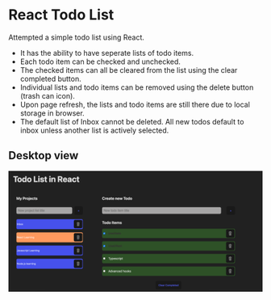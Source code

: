 # React Todo List

Attempted a simple todo list using React. 
* It has the ability to have seperate lists of todo items. 
* Each todo item can be checked and unchecked. 
* The checked items can all be cleared from the list using the clear completed button.
* Individual lists and todo items can be removed using the delete button (trash can icon).
* Upon page refresh, the lists and todo items are still there due to local storage in browser. 
* The default list of Inbox cannot be deleted. All new todos default to inbox unless another list is actively selected. 

## Desktop view
<img src="./src/assets/ss_desktop.png" width='600px' height='auto'>